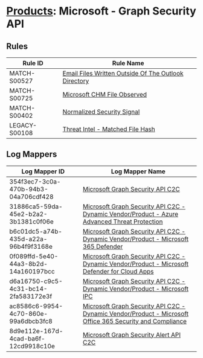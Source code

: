 # [Products](README.md): Microsoft - Graph Security API

## Rules

|Rule ID|Rule Name|
|----|----|
|MATCH-S00527|[Email Files Written Outside Of The Outlook Directory](../rules/MATCH-S00527.md)|
|MATCH-S00725|[Microsoft CHM File Observed](../rules/MATCH-S00725.md)|
|MATCH-S00402|[Normalized Security Signal](../rules/MATCH-S00402.md)|
|LEGACY-S00108|[Threat Intel - Matched File Hash](../rules/LEGACY-S00108.md)|


## Log Mappers

|Log Mapper ID|Log Mapper Name|
|----|----|
|354f3ec7-3c0a-470b-94b3-04a706cdf428|[Microsoft Graph Security API C2C](../mappings/354f3ec7-3c0a-470b-94b3-04a706cdf428.md)|
|31886ca5-59da-45e2-b2a2-3b1381c0f06e|[Microsoft Graph Security API C2C - Dynamic Vendor/Product - Azure Advanced Threat Protection](../mappings/31886ca5-59da-45e2-b2a2-3b1381c0f06e.md)|
|b6c01dc5-a74b-435d-a22a-96b4f9f3168e|[Microsoft Graph Security API C2C - Dynamic Vendor/Product - Microsoft 365 Defender](../mappings/b6c01dc5-a74b-435d-a22a-96b4f9f3168e.md)|
|0f089ffd-5e40-44a3-8b2d-14a160197bcc|[Microsoft Graph Security API C2C - Dynamic Vendor/Product - Microsoft Defender for Cloud Apps](../mappings/0f089ffd-5e40-44a3-8b2d-14a160197bcc.md)|
|d6a16750-c9c5-4c31-bc14-2fa583172e3f|[Microsoft Graph Security API C2C - Dynamic Vendor/Product - Microsoft IPC](../mappings/d6a16750-c9c5-4c31-bc14-2fa583172e3f.md)|
|ac8586c6-9954-4c70-860e-99a6dbcb3fc8|[Microsoft Graph Security API C2C - Dynamic Vendor/Product - Microsoft Office 365 Security and Compliance](../mappings/ac8586c6-9954-4c70-860e-99a6dbcb3fc8.md)|
|8d9e112e-167d-4cad-ba6f-12cd9918c10e|[Microsoft Graph Security Alert API C2C](../mappings/8d9e112e-167d-4cad-ba6f-12cd9918c10e.md)|


